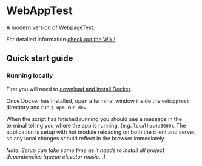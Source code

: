 # WebAppTest

A modern version of WebpageTest.

For detailed information [check out the Wiki!](https://github.com/jameshopkins/webapptest/wiki)

## Quick start guide

### Running locally

First you will need to [download and install Docker](https://docs.docker.com/engine/installation/).

Once Docker has installed, open a terminal window inside the `webapptest` directory and run `$ npm run dev`.

When the script has finished running you should see a message in the terminal telling you where the app is running, (e.g. `localhost:3000`). The application is setup with hot module reloading on both the client and server, so any local changes should reflect in the browser immediately.

_Note: Setup can take some time as it needs to install all project dependencies (queue elevator music...)_
